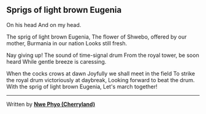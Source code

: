 ## Sprigs of light brown Eugenia

On his head
And on my head.

The sprig of light brown Eugenia,
The flower of Shwebo,
offered by our mother, Burmania in our nation
Looks still fresh.

Nay giving up!
The sound of time-signal drum
From the royal tower, be soon heard
While gentle breeze is caressing.

When the cocks crows at dawn
Joyfully we shall meet in the field
To strike the royal drum victoriously at daybreak,
Looking forward to beat the drum.
With the sprig of light brown Eugenia,
Let's  march together!

----
Written by **[Nwe Phyo (Cherryland)](AUTHOR.md)**